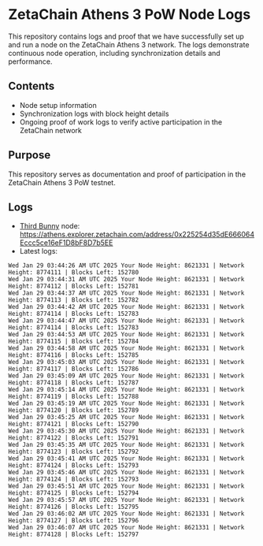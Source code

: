 # ZetaChain Athens 3 PoW Node Logs
This repository contains logs and proof that we have successfully set up and run a node on the ZetaChain Athens 3 network. The logs demonstrate continuous node operation, including synchronization details and performance.

## Contents
- Node setup information
- Synchronization logs with block height details
- Ongoing proof of work logs to verify active participation in the ZetaChain network

## Purpose
This repository serves as documentation and proof of participation in the ZetaChain Athens 3 PoW testnet.

## Logs

- [Third Bunny](https://thirdbunny.xyz/) node: https://athens.explorer.zetachain.com/address/0x225254d35dE666064Eccc5ce16eF1D8bF8D7b5EE
- Latest logs:
```
Wed Jan 29 03:44:26 AM UTC 2025 Your Node Height: 8621331 | Network Height: 8774111 | Blocks Left: 152780
Wed Jan 29 03:44:31 AM UTC 2025 Your Node Height: 8621331 | Network Height: 8774112 | Blocks Left: 152781
Wed Jan 29 03:44:37 AM UTC 2025 Your Node Height: 8621331 | Network Height: 8774113 | Blocks Left: 152782
Wed Jan 29 03:44:42 AM UTC 2025 Your Node Height: 8621331 | Network Height: 8774114 | Blocks Left: 152783
Wed Jan 29 03:44:47 AM UTC 2025 Your Node Height: 8621331 | Network Height: 8774114 | Blocks Left: 152783
Wed Jan 29 03:44:53 AM UTC 2025 Your Node Height: 8621331 | Network Height: 8774115 | Blocks Left: 152784
Wed Jan 29 03:44:58 AM UTC 2025 Your Node Height: 8621331 | Network Height: 8774116 | Blocks Left: 152785
Wed Jan 29 03:45:03 AM UTC 2025 Your Node Height: 8621331 | Network Height: 8774117 | Blocks Left: 152786
Wed Jan 29 03:45:09 AM UTC 2025 Your Node Height: 8621331 | Network Height: 8774118 | Blocks Left: 152787
Wed Jan 29 03:45:14 AM UTC 2025 Your Node Height: 8621331 | Network Height: 8774119 | Blocks Left: 152788
Wed Jan 29 03:45:19 AM UTC 2025 Your Node Height: 8621331 | Network Height: 8774120 | Blocks Left: 152789
Wed Jan 29 03:45:25 AM UTC 2025 Your Node Height: 8621331 | Network Height: 8774121 | Blocks Left: 152790
Wed Jan 29 03:45:30 AM UTC 2025 Your Node Height: 8621331 | Network Height: 8774122 | Blocks Left: 152791
Wed Jan 29 03:45:35 AM UTC 2025 Your Node Height: 8621331 | Network Height: 8774123 | Blocks Left: 152792
Wed Jan 29 03:45:41 AM UTC 2025 Your Node Height: 8621331 | Network Height: 8774124 | Blocks Left: 152793
Wed Jan 29 03:45:46 AM UTC 2025 Your Node Height: 8621331 | Network Height: 8774124 | Blocks Left: 152793
Wed Jan 29 03:45:51 AM UTC 2025 Your Node Height: 8621331 | Network Height: 8774125 | Blocks Left: 152794
Wed Jan 29 03:45:57 AM UTC 2025 Your Node Height: 8621331 | Network Height: 8774126 | Blocks Left: 152795
Wed Jan 29 03:46:02 AM UTC 2025 Your Node Height: 8621331 | Network Height: 8774127 | Blocks Left: 152796
Wed Jan 29 03:46:07 AM UTC 2025 Your Node Height: 8621331 | Network Height: 8774128 | Blocks Left: 152797
```

